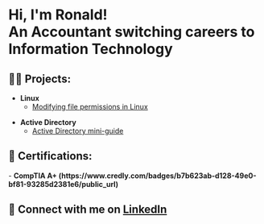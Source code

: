 <h1>Hi, I'm Ronald! 
<br/>
An Accountant switching careers to <strong>Information Technology</strong></h1>

<h2>👨‍💻 Projects:</h2>

- <b>Linux</b>
  - [Modifying file permissions in Linux](https://github.com/ronald-lam/Linux)
<!-- - <b>SQL</b>
  - [Applying filters to SQL queries](https://github.com/ronald-lam/sql)
- <b>Python</b>
  - [Random Password Generator](https://github.com/ronald-lam/password-generator) -->
- <b>Active Directory</b>
  - [Active Directory mini-guide](https://github.com/ronald-lam/activedirectory)

<h2>🧾 Certifications:</h2>
<!-- <b>[Cisco Packet Tracer](https://www.credly.com/badges/5b125bbb-7763-402b-9b94-f1b02ec344ad/public_url)</b>
- <b>[Google IT Support](https://coursera.org/share/6bfe9b79a3f07c11debd58997f5b82bf)</b>
- <b>[Microsoft Windows Defender](https://coursera.org/share/3b18ee9fddd0797483499139a2ecaab7)</b>
- <b>[Wireshark for Beginners: TCP IP Protocol Fundamentals](https://coursera.org/share/1b6619fe69629294043de1ca4cc0b086)</b>
- <b>[Wireshark for Beginners: Capture Packets](https://coursera.org/share/6e8b929f9dcb0e8dedf16d0aa73b7cfc)</b> -->
- <b>CompTIA A+ (https://www.credly.com/badges/b7b623ab-d128-49e0-bf81-93285d2381e6/public_url)</b>

<h2> 🤳 Connect with me on <a href="https://www.linkedin.com/in/ronaldmlam/">LinkedIn</a></h2>
